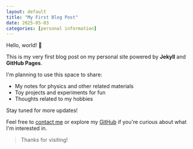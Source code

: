```yaml
---
layout: default
title: "My First Blog Post"
date: 2025-05-03
categories: [personal information]
---
```


Hello, world! 👋

This is my very first blog post on my personal site powered by **Jekyll** and **GitHub Pages**.

I'm planning to use this space to share:
- My notes for physics and other related materials
- Toy projects and experiments for fun
- Thoughts related to my hobbies

Stay tuned for more updates!

Feel free to [contact me](mailto:yutongren45@gmail.com) or explore my [GitHub](https://github.com/stur007) if you're curious about what I'm interested in.

> Thanks for visiting!
